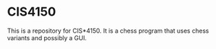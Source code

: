CIS4150
=======

This is a repository for CIS*4150. It is a chess program that uses chess variants and possibly a GUI. 
